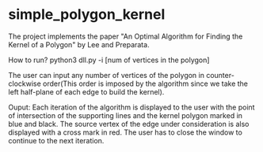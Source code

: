 # simple_polygon_kernel
The project implements the paper  "An Optimal Algorithm for Finding the Kernel of a Polygon" by Lee and Preparata.

How to run?
python3 dll.py -i [num of vertices in the polygon]

The user can input any number of vertices of the polygon in counter-clockwise order(This order is imposed by the algorithm since we take the left half-plane of each edge to build the kernel).

Ouput:
Each iteration of the algorithm is displayed to the user with the point of intersection of the supporting lines and the kernel polygon marked in blue and black. The source vertex of the edge under consideration is also displayed with a cross mark in red. The user has to close the window to continue to the next iteration.